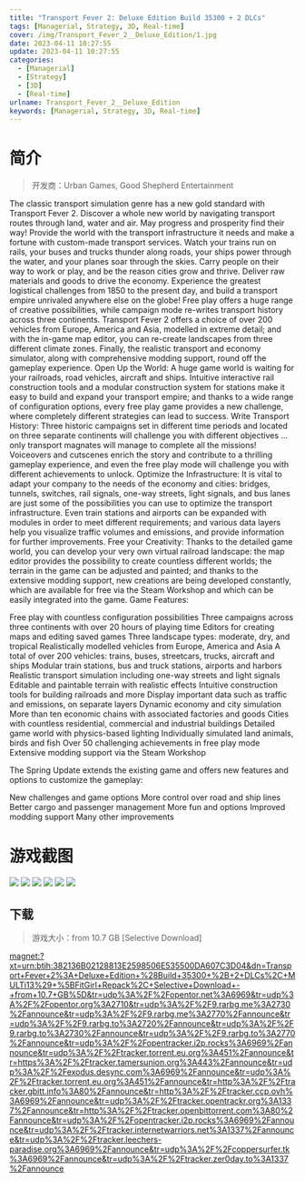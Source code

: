 ```yaml
---
title: "Transport Fever 2: Deluxe Edition Build 35300 + 2 DLCs"
tags: [Managerial, Strategy, 3D, Real-time]
cover: /img/Transport_Fever_2__Deluxe_Edition/1.jpg
date: 2023-04-11 10:27:55
update: 2023-04-11 10:27:55
categories: 
  - [Managerial]
  - [Strategy]
  - [3D]
  - [Real-time]
urlname: Transport_Fever_2__Deluxe_Edition
keywords: [Managerial, Strategy, 3D, Real-time]
---
```

# 简介

> 开发商：Urban Games, Good Shepherd Entertainment

The classic transport simulation genre has a new gold standard with Transport Fever 2. Discover a whole new world by navigating transport routes through land, water and air. May progress and prosperity find their way!
Provide the world with the transport infrastructure it needs and make a fortune with custom-made transport services. Watch your trains run on rails, your buses and trucks thunder along roads, your ships power through the water, and your planes soar through the skies. Carry people on their way to work or play, and be the reason cities grow and thrive. Deliver raw materials and goods to drive the economy. Experience the greatest logistical challenges from 1850 to the present day, and build a transport empire unrivaled anywhere else on the globe!
Free play offers a huge range of creative possibilities, while campaign mode re-writes transport history across three continents. Transport Fever 2 offers a choice of over 200 vehicles from Europe, America and Asia, modelled in extreme detail; and with the in-game map editor, you can re-create landscapes from three different climate zones. Finally, the realistic transport and economy simulator, along with comprehensive modding support, round off the gameplay experience.
Open Up the World:
A huge game world is waiting for your railroads, road vehicles, aircraft and ships. Intuitive interactive rail construction tools and a modular construction system for stations make it easy to build and expand your transport empire; and thanks to a wide range of configuration options, every free play game provides a new challenge, where completely different strategies can lead to success.
Write Transport History:
Three historic campaigns set in different time periods and located on three separate continents will challenge you with different objectives …only transport magnates will manage to complete all the missions! Voiceovers and cutscenes enrich the story and contribute to a thrilling gameplay experience, and even the free play mode will challenge you with different achievements to unlock.
Optimize the Infrastructure:
It is vital to adapt your company to the needs of the economy and cities: bridges, tunnels, switches, rail signals, one-way streets, light signals, and bus lanes are just some of the possibilities you can use to optimize the transport infrastructure. Even train stations and airports can be expanded with modules in order to meet different requirements; and various data layers help you visualize traffic volumes and emissions, and provide information for further improvements.
Free your Creativity:
Thanks to the detailed game world, you can develop your very own virtual railroad landscape: the map editor provides the possibility to create countless different worlds; the terrain in the game can be adjusted and painted; and thanks to the extensive modding support, new creations are being developed constantly, which are available for free via the Steam Workshop and which can be easily integrated into the game.
Game Features:

Free play with countless configuration possibilities
Three campaigns across three continents with over 20 hours of playing time
Editors for creating maps and editing saved games
Three landscape types: moderate, dry, and tropical
Realistically modelled vehicles from Europe, America and Asia
A total of over 200 vehicles: trains, buses, streetcars, trucks, aircraft and ships
Modular train stations, bus and truck stations, airports and harbors
Realistic transport simulation including one-way streets and light signals
Editable and paintable terrain with realistic effects
Intuitive construction tools for building railroads and more
Display important data such as traffic and emissions, on separate layers
Dynamic economy and city simulation
More than ten economic chains with associated factories and goods
Cities with countless residential, commercial and industrial buildings
Detailed game world with physics-based lighting
Individually simulated land animals, birds and fish
Over 50 challenging achievements in free play mode
Extensive modding support via the Steam Workshop

The Spring Update extends the existing game and offers new features and options to customize the gameplay:

New challenges and game options
More control over road and ship lines
Better cargo and passenger management
More fun and options
Improved modding support
Many other improvements

# 游戏截图

![](/img/Transport_Fever_2__Deluxe_Edition/2.jpg)
![](/img/Transport_Fever_2__Deluxe_Edition/3.jpg)
![](/img/Transport_Fever_2__Deluxe_Edition/4.jpg)
![](/img/Transport_Fever_2__Deluxe_Edition/5.jpg)
![](/img/Transport_Fever_2__Deluxe_Edition/6.jpg)
![](/img/Transport_Fever_2__Deluxe_Edition/7.jpg)


## 下载

> 游戏大小：from 10.7 GB [Selective Download]

[magnet:?xt=urn:btih:382136B02128813E2598506E535500DA607C3D04&amp;dn=Transport+Fever+2%3A+Deluxe+Edition+%28Build+35300+%2B+2+DLCs%2C+MULTi13%29+%5BFitGirl+Repack%2C+Selective+Download+-+from+10.7+GB%5D&amp;tr=udp%3A%2F%2Fopentor.net%3A6969&amp;tr=udp%3A%2F%2Fopentor.org%3A2710&amp;tr=udp%3A%2F%2F9.rarbg.me%3A2730%2Fannounce&amp;tr=udp%3A%2F%2F9.rarbg.me%3A2770%2Fannounce&amp;tr=udp%3A%2F%2F9.rarbg.to%3A2720%2Fannounce&amp;tr=udp%3A%2F%2F9.rarbg.to%3A2730%2Fannounce&amp;tr=udp%3A%2F%2F9.rarbg.to%3A2770%2Fannounce&amp;tr=udp%3A%2F%2Fopentracker.i2p.rocks%3A6969%2Fannounce&amp;tr=udp%3A%2F%2Ftracker.torrent.eu.org%3A451%2Fannounce&amp;tr=https%3A%2F%2Ftracker.tamersunion.org%3A443%2Fannounce&amp;tr=udp%3A%2F%2Fexodus.desync.com%3A6969%2Fannounce&amp;tr=udp%3A%2F%2Ftracker.torrent.eu.org%3A451%2Fannounce&amp;tr=http%3A%2F%2Ftracker.gbitt.info%3A80%2Fannounce&amp;tr=http%3A%2F%2Ftracker.ccp.ovh%3A6969%2Fannounce&amp;tr=udp%3A%2F%2Ftracker.opentrackr.org%3A1337%2Fannounce&amp;tr=http%3A%2F%2Ftracker.openbittorrent.com%3A80%2Fannounce&amp;tr=udp%3A%2F%2Fopentracker.i2p.rocks%3A6969%2Fannounce&amp;tr=udp%3A%2F%2Ftracker.internetwarriors.net%3A1337%2Fannounce&amp;tr=udp%3A%2F%2Ftracker.leechers-paradise.org%3A6969%2Fannounce&amp;tr=udp%3A%2F%2Fcoppersurfer.tk%3A6969%2Fannounce&amp;tr=udp%3A%2F%2Ftracker.zer0day.to%3A1337%2Fannounce](magnet:?xt=urn:btih:382136B02128813E2598506E535500DA607C3D04&amp;dn=Transport+Fever+2%3A+Deluxe+Edition+%28Build+35300+%2B+2+DLCs%2C+MULTi13%29+%5BFitGirl+Repack%2C+Selective+Download+-+from+10.7+GB%5D&amp;tr=udp%3A%2F%2Fopentor.net%3A6969&amp;tr=udp%3A%2F%2Fopentor.org%3A2710&amp;tr=udp%3A%2F%2F9.rarbg.me%3A2730%2Fannounce&amp;tr=udp%3A%2F%2F9.rarbg.me%3A2770%2Fannounce&amp;tr=udp%3A%2F%2F9.rarbg.to%3A2720%2Fannounce&amp;tr=udp%3A%2F%2F9.rarbg.to%3A2730%2Fannounce&amp;tr=udp%3A%2F%2F9.rarbg.to%3A2770%2Fannounce&amp;tr=udp%3A%2F%2Fopentracker.i2p.rocks%3A6969%2Fannounce&amp;tr=udp%3A%2F%2Ftracker.torrent.eu.org%3A451%2Fannounce&amp;tr=https%3A%2F%2Ftracker.tamersunion.org%3A443%2Fannounce&amp;tr=udp%3A%2F%2Fexodus.desync.com%3A6969%2Fannounce&amp;tr=udp%3A%2F%2Ftracker.torrent.eu.org%3A451%2Fannounce&amp;tr=http%3A%2F%2Ftracker.gbitt.info%3A80%2Fannounce&amp;tr=http%3A%2F%2Ftracker.ccp.ovh%3A6969%2Fannounce&amp;tr=udp%3A%2F%2Ftracker.opentrackr.org%3A1337%2Fannounce&amp;tr=http%3A%2F%2Ftracker.openbittorrent.com%3A80%2Fannounce&amp;tr=udp%3A%2F%2Fopentracker.i2p.rocks%3A6969%2Fannounce&amp;tr=udp%3A%2F%2Ftracker.internetwarriors.net%3A1337%2Fannounce&amp;tr=udp%3A%2F%2Ftracker.leechers-paradise.org%3A6969%2Fannounce&amp;tr=udp%3A%2F%2Fcoppersurfer.tk%3A6969%2Fannounce&amp;tr=udp%3A%2F%2Ftracker.zer0day.to%3A1337%2Fannounce)